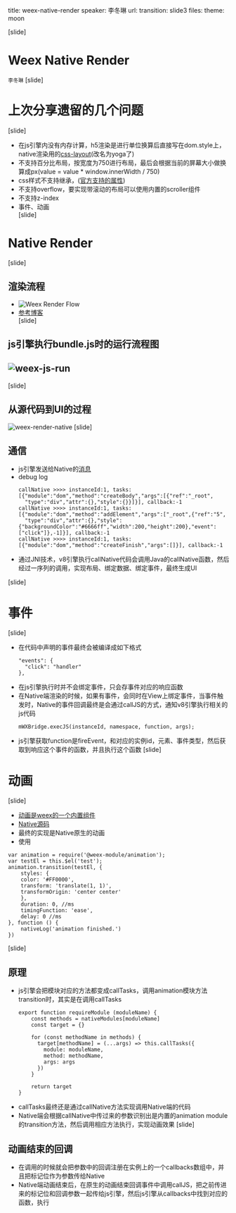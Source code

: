 title: weex-native-render
speaker: 李冬琳
url: 
transition: slide3
files: 
theme: moon

[slide]
# Weex Native Render
<small>李冬琳</small>
[slide]
# 上次分享遗留的几个问题
[slide]
* 在js引擎内没有内存计算，h5渲染是进行单位换算后直接写在dom.style上，native渲染用的[css-layout](https://github.com/facebook/yoga)(改名为yoga了)
* 不支持百分比布局，按宽度为750进行布局，最后会根据当前的屏幕大小做换算成px(value = value * window.innerWidth / 750)
* css样式不支持继承，([官方支持的属性](http://alibaba.github.io/weex/doc/references/common-style.html))
* 不支持overflow，要实现带滚动的布局可以使用内置的scroller组件
* 不支持z-index
* 事件、动画  
[slide]
# Native Render
[slide]
## 渲染流程
* ![Weex Render Flow ](https://gtms03.alicdn.com/tps/i3/TB1_SA4MXXXXXXGaXXXpZ8UVXXX-519-337.png)
* [参考博客](http://blog.csdn.net/xuguoli_beyondboy/article/details/53064155)  
[slide]
## js引擎执行bundle.js时的运行流程图
## ![weex-js-run](/img/weex-html5-run.png)
[slide]
## 从源代码到UI的过程
![weex-render-native](/img/weex-render-native.png)
[slide]
## 通信
* js引擎发送给Native的[消息](http://note.youdao.com/noteshare?id=134039b0899f8a3982c0b67271f42cbc)
* debug log
  ```
  callNative >>>> instanceId:1, tasks:[{"module":"dom","method":"createBody","args":[{"ref":"_root",
    "type":"div","attr":{},"style":{}}]}], callback:-1
  callNative >>>> instanceId:1, tasks:[{"module":"dom","method":"addElement","args":["_root",{"ref":"5",
    "type":"div","attr":{},"style":{"backgroundColor":"#6666ff","width":200,"height":200},"event":["click"]},-1]}], callback:-1
  callNative >>>> instanceId:1, tasks:[{"module":"dom","method":"createFinish","args":[]}], callback:-1
    ```
* 通过JNI技术，v8引擎执行callNative代码会调用Java的callNative函数，然后经过一序列的调用，实现布局、绑定数据、绑定事件，最终生成UI

[slide]
# 事件  
[slide]
* 在代码中声明的事件最终会被编译成如下格式
  ```
  "events": {
    "click": "handler"
  },
  ```
* 在js引擎执行时并不会绑定事件，只会存事件对应的响应函数
* 在Native端渲染的时候，如果有事件，会同时在View上绑定事件，当事件触发时，Native的事件回调最终是会通过callJS的方式，通知v8引擎执行相关的js代码
  ```
  mWXBridge.execJS(instanceId, namespace, function, args);
  ```
* js引擎获取function是fireEvent，和对应的实例id，元素、事件类型，然后获取到响应这个事件的函数，并且执行这个函数
[slide]
# 动画
[slide]
* [动画是weex的一个内置组件](https://alibaba.github.io/weex/cn/doc/modules/animation.html)
* [Native源码](https://github.com/alibaba/weex/blob/dev/android/sdk/src/main/java/com/taobao/weex/ui/animation/WXAnimationModule.java)
* 最终的实现是Native原生的动画
* 使用
```
var animation = require('@weex-module/animation');
var testEl = this.$el('test');
animation.transition(testEl, {
    styles: {
    color: '#FF0000',
    transform: 'translate(1, 1)',
    transformOrigin: 'center center'
    },
    duration: 0, //ms
    timingFunction: 'ease',
    delay: 0 //ms
}, function () {
    nativeLog('animation finished.')
})
```
[slide]
## 原理
* js引擎会把模块对应的方法都变成callTasks，调用animation模块方法transition时，其实是在调用callTasks
  ```
  export function requireModule (moduleName) {
      const methods = nativeModules[moduleName]
      const target = {}
    
      for (const methodName in methods) {
        target[methodName] = (...args) => this.callTasks({
          module: moduleName,
          method: methodName,
          args: args
        })
      }
    
      return target
  }
  ```
* callTasks最终还是通过callNative方法实现调用Native端的代码
* Native端会根据callNative中传过来的参数识别出是内置的animation module的transition方法，然后调用相应方法执行，实现动画效果
[slide]  
## 动画结束的回调
* 在调用的时候就会把参数中的回调注册在实例上的一个callbacks数组中，并且把标记位作为参数传给Native
* Native端动画结束后，在原生的动画结束回调事件中调用callJS，把之前传进来的标记位和回调参数一起传给js引擎，然后js引擎从callbacks中找到对应的函数，执行
